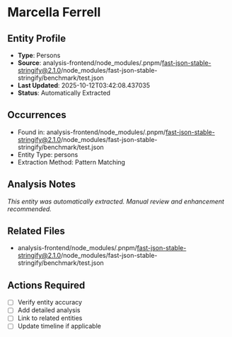 # Marcella Ferrell

## Entity Profile
- **Type**: Persons
- **Source**: analysis-frontend/node_modules/.pnpm/fast-json-stable-stringify@2.1.0/node_modules/fast-json-stable-stringify/benchmark/test.json
- **Last Updated**: 2025-10-12T03:42:08.437035
- **Status**: Automatically Extracted

## Occurrences
- Found in: analysis-frontend/node_modules/.pnpm/fast-json-stable-stringify@2.1.0/node_modules/fast-json-stable-stringify/benchmark/test.json
- Entity Type: persons
- Extraction Method: Pattern Matching

## Analysis Notes
*This entity was automatically extracted. Manual review and enhancement recommended.*

## Related Files
- analysis-frontend/node_modules/.pnpm/fast-json-stable-stringify@2.1.0/node_modules/fast-json-stable-stringify/benchmark/test.json

## Actions Required
- [ ] Verify entity accuracy
- [ ] Add detailed analysis
- [ ] Link to related entities
- [ ] Update timeline if applicable
